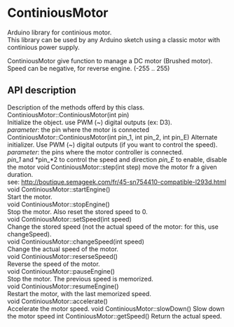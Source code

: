 # ContiniousMotor
Arduino library for continious motor.  
This library can be used by any Arduino sketch using a classic motor with continious power supply.
  
ContiniousMotor give function to manage a DC motor (Brushed motor).
Speed can be negative, for reverse engine. (-255 .. 255)
## API description
Description of the methods offerd by this class.
    ContiniousMotor::ContiniousMotor(int pin)  
Initialize the object. use PWM (~) digital outputs  (ex: D3).  
*parameter*: the pin where the motor is connected
    ContiniousMotor::ContiniousMotor(int pin_1, int pin_2, int pin_E)
Alternate initializer. Use PWM (~) digital outputs  (if you want to control the speed).
*parameter*: the pins where the motor controller is connected.  
*pin_1* and *pin_*2 to control the speed and direction
*pin_E* to enable, disable the motor
    void ContiniousMotor::step(int step) 
move the motor fr a given duration.  
see: http://boutique.semageek.com/fr/45-sn754410-compatible-l293d.html  
    void ContiniousMotor::startEngine()  
Start the motor.  
    void ContiniousMotor::stopEngine()  
Stop the motor. Also reset the stored speed to 0.  
    void ContiniousMotor::setSpeed(int speed)  
Change the stored speed (not the actual speed of the motor: for this, use changeSpeed).  
    void ContiniousMotor::changeSpeed(int speed)  
Change the actual speed of the motor.  
    void ContiniousMotor::reserseSpeed()  
Reverse the speed of the motor.  
    void ContiniousMotor::pauseEngine()  
Stop the motor. The previous speed is memorized.  
    void ContiniousMotor::resumeEngine()  
Restart the motor, with the last memorized speed.   
   void ContiniousMotor::accelerate()  
Accelerate the motor speed.
  void ContiniousMotor::slowDown()
Slow down the motor speed
  int ContiniousMotor::getSpeed()
Return the actual speed.

